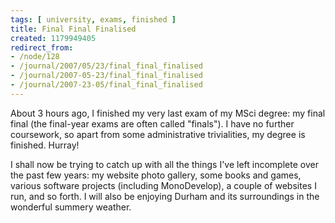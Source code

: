 ```yaml
---
tags: [ university, exams, finished ]
title: Final Final Finalised
created: 1179949405
redirect_from:
- /node/128
- /journal/2007/05/23/final_final_finalised
- /journal/2007-05-23/final_final_finalised
- /journal/2007-23-05/final_final_finalised
---
```

About 3 hours ago, I finished my very last exam of my MSci degree: my final
final (the final-year exams are often called "finals"). I have no further
coursework, so apart from some administrative trivialities, my degree is
finished. Hurray!<!--break-->

I shall now be trying to catch up with all the things I've left incomplete over
the past few years: my website photo gallery, some books and games, various
software projects (including MonoDevelop), a couple of websites I run, and so
forth. I will also be enjoying Durham and its surroundings in the wonderful
summery weather.
